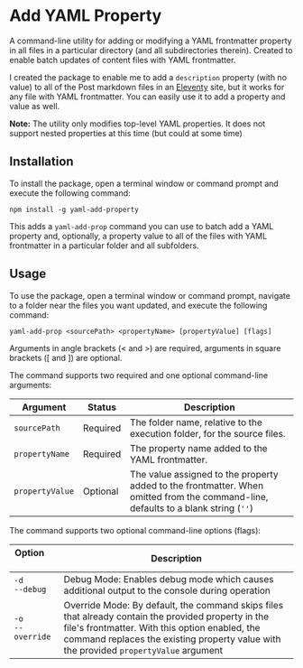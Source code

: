 # Add YAML Property

A command-line utility for adding or modifying a YAML frontmatter property in all files in a particular directory (and all subdirectories therein). Created to enable batch updates of content files with YAML frontmatter. 

I created the package to enable me to add a `description` property (with no value) to all of the Post markdown files in an [Eleventy](https://www.11ty.dev/) site, but it works for any file with YAML frontmatter. You can easily use it to add a property and value as well.

**Note:** The utility only modifies top-level YAML properties. It does not support nested properties at this time (but could at some time)

## Installation

To install the package, open a terminal window or command prompt and execute the following command:

```shell
npm install -g yaml-add-property
```

This adds a `yaml-add-prop` command you can use to batch add a YAML property and, optionally, a property value to all of the files with YAML frontmatter in a particular folder and all subfolders.

## Usage

To use the package, open a terminal window or command prompt, navigate to a folder near the files you want updated, and execute the following command:

```shell
yaml-add-prop <sourcePath> <propertyName> [propertyValue] [flags]
```

Arguments in angle brackets (< and >) are required, arguments in square brackets ([ and ]) are optional.

The command supports two required and one optional command-line arguments:

| Argument        | Status      | Description                                                              |
| --------------- | ----------- | ------------------------------------------------------------------------ | 
| `sourcePath`    | Required    | The folder name, relative to the execution folder, for the source files. |
| `propertyName`  | Required    | The property name added to the YAML frontmatter.                         |
| `propertyValue` | Optional    | The value assigned to the property added to the frontmatter. When omitted from the command-line, defaults to a blank string (`''`) |

The command supports two optional command-line options (flags):

| Option &nbsp; &nbsp; &nbsp; &nbsp; &nbsp; &nbsp; | Description|
| -------------------- | --------------------------------------------------------------------------------- |
| `-d` <br /> `--debug`    | Debug Mode: Enables debug mode which causes additional output to the console during operation |
| `-o` <br /> `--override` | Override Mode: By default, the command skips files that already contain the provided property in the file's frontmatter. With this option enabled, the command replaces the existing property value with the provided `propertyValue` argument |

